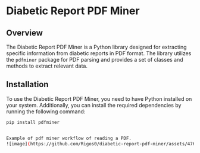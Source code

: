 # Diabetic Report PDF Miner

## Overview

The Diabetic Report PDF Miner is a Python library designed for extracting specific information from diabetic reports in PDF format. The library utilizes the `pdfminer` package for PDF parsing and provides a set of classes and methods to extract relevant data.

## Installation

To use the Diabetic Report PDF Miner, you need to have Python installed on your system. Additionally, you can install the required dependencies by running the following command:

```bash
pip install pdfminer


Example of pdf miner workflow of reading a PDF. 
![image](https://github.com/Rigos0/diabetic-report-pdf-miner/assets/47658855/78d4c4c2-a674-4cb3-b10c-fa945ca303f7)
